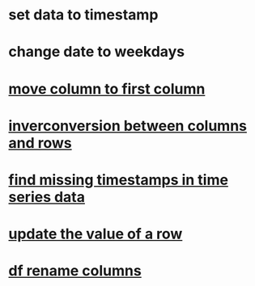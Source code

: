 # set data to timestamp
# change date to weekdays
# [move column to first column](https://www.geeksforgeeks.org/how-to-move-a-column-to-first-position-in-pandas-dataframe/)
# [inverconversion between columns and rows](https://blog.csdn.net/qq_41780234/article/details/121622495)
# [find missing timestamps in time series data](https://blog.csdn.net/qq_35189715/article/details/103568885)
# [ update the value of a row](https://www.askpython.com/python-modules/pandas/update-the-value-of-a-row-dataframe)
# [df rename columns](https://stackoverflow.com/questions/11346283/renaming-column-names-in-pandas)
